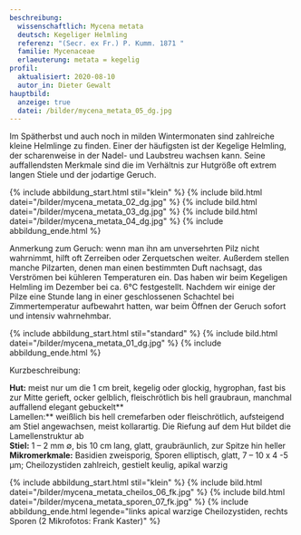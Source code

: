```yaml
---
beschreibung:
  wissenschaftlich: Mycena metata
  deutsch: Kegeliger Helmling
  referenz: "(Secr. ex Fr.) P. Kumm. 1871 "
  familie: Mycenaceae
  erlaeuterung: metata = kegelig
profil:
  aktualisiert: 2020-08-10
  autor_in: Dieter Gewalt
hauptbild:
  anzeige: true
  datei: /bilder/mycena_metata_05_dg.jpg
---
```

Im Spätherbst und auch noch in milden Wintermonaten sind zahlreiche kleine Helmlinge zu finden. Einer der häufigsten ist der Kegelige Helmling, der scharenweise in der Nadel- und Laubstreu wachsen kann. Seine auffallendsten Merkmale sind die im Verhältnis zur Hutgröße oft extrem langen Stiele und der jodartige Geruch.

{% include abbildung_start.html stil="klein" %}
{% include bild.html datei="/bilder/mycena_metata_02_dg.jpg" %}
{% include bild.html datei="/bilder/mycena_metata_03_dg.jpg" %}
{% include bild.html datei="/bilder/mycena_metata_04_dg.jpg" %}
{% include abbildung_ende.html %}

Anmerkung zum Geruch: wenn man ihn am unversehrten Pilz nicht wahrnimmt, hilft oft Zerreiben oder Zerquetschen weiter. Außerdem stellen manche Pilzarten, denen man einen bestimmten Duft nachsagt, das Verströmen bei kühleren Temperaturen ein. Das haben wir beim Kegeligen Helmling im Dezember bei ca. 6°C festgestellt. Nachdem wir einige der Pilze eine Stunde lang in einer geschlossenen Schachtel bei Zimmertemperatur aufbewahrt hatten, war beim Öffnen der Geruch sofort und intensiv wahrnehmbar.

{% include abbildung_start.html stil="standard" %}
{% include bild.html datei="/bilder/mycena_metata_01_dg.jpg" %}
{% include abbildung_ende.html %}

Kurzbeschreibung:

**Hut:** meist nur um die 1 cm breit, kegelig oder glockig, hygrophan, fast bis zur Mitte gerieft, ocker gelblich, fleischrötlich bis hell graubraun, manchmal auffallend elegant gebuckelt**  
Lamellen:** weißlich bis hell cremefarben oder fleischrötlich, aufsteigend am Stiel angewachsen, meist kollarartig. Die Riefung auf dem Hut bildet die Lamellenstruktur ab  
**Stiel:** 1 – 2 mm ∅, bis 10 cm lang, glatt, graubräunlich, zur Spitze hin heller  
**Mikromerkmale:** Basidien zweisporig, Sporen elliptisch, glatt, 7 – 10 x 4 -5 µm; Cheilozystiden zahlreich, gestielt keulig, apikal warzig

{% include abbildung_start.html stil="klein" %}
{% include bild.html datei="/bilder/mycena_metata_cheilos_06_fk.jpg" %}
{% include bild.html datei="/bilder/mycena_metata_sporen_07_fk.jpg" %}
{% include abbildung_ende.html legende="links apical warzige Cheilozystiden, rechts Sporen (2 Mikrofotos: Frank Kaster)" %}